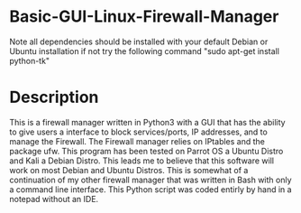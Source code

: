 # Basic-GUI-Linux-Firewall-Manager

Note all dependencies should be installed with your default Debian or Ubuntu installation if not try the following command "sudo apt-get install python-tk"

# Description
This is a firewall manager written in Python3 with a GUI that has the ability to give users a interface to block services/ports, IP addresses, and to manage the Firewall. The Firewall manager relies on IPtables and the package ufw. This program has been tested on Parrot OS a Ubuntu Distro and Kali a Debian Distro. This leads me to believe that this software will work on most Debian and Ubuntu Distros. This is somewhat of a continuation of my other firewall manager that was written in Bash with only a command line interface. This Python script was coded entirly by hand in a notepad without an IDE.
